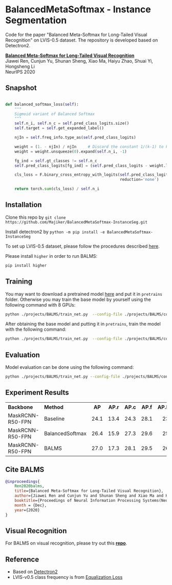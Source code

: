 # BalancedMetaSoftmax - Instance Segmentation

Code for the paper "Balanced Meta-Softmax for Long-Tailed Visual Recognition" on LVIS-0.5 dataset. The repository is developed based on Detectron2.

**[Balanced Meta-Softmax for Long-Tailed Visual Recognition](https://papers.nips.cc/paper/2020/file/2ba61cc3a8f44143e1f2f13b2b729ab3-Paper.pdf)**  
Jiawei Ren, Cunjun Yu, Shunan Sheng, Xiao Ma, Haiyu Zhao, Shuai Yi, Hongsheng Li  
NeurIPS 2020

## Snapshot
```python

def balanced_softmax_loss(self):
    """
    Sigmoid variant of Balanced Softmax
    """
    self.n_i, self.n_c = self.pred_class_logits.size()
    self.target = self.get_expanded_label()

    njIn = self.freq_info.type_as(self.pred_class_logits)

    weight = (1. - njIn) / njIn     # Discard the constant 1/(k-1) to keep log(weight) mostly positive
    weight = weight.unsqueeze(0).expand(self.n_i, -1)

    fg_ind = self.gt_classes != self.n_c
    self.pred_class_logits[fg_ind] = (self.pred_class_logits - weight.log())[fg_ind]    # Only apply to  FG samples

    cls_loss = F.binary_cross_entropy_with_logits(self.pred_class_logits, self.target,
                                                  reduction='none')

    return torch.sum(cls_loss) / self.n_i

```

## Installation 
Clone this repo by `git clone https://github.com/Majiker/BalancedMetaSoftmax-InstanceSeg.git`

Install detectron2 by `python -m pip install -e BalancedMetaSoftmax-InstanceSeg`

To set up LVIS-0.5 dataset, please follow the procedures described [here](datasets/README.md).

Please install `higher` in order to run BALMS:
```bash
pip install higher
```

## Training

You may want to download a pretrained model [here](https://drive.google.com/file/d/1OlGyvDwBwSaU3ohiK8Z8yH3mLqOW5aJz/view?usp=sharing) and put it in `pretrains` folder. 
Otherwise you may train the base model by yourself using the following command with 8 GPUs:
```bash
python ./projects/BALMS/train_net.py  --config-file ./projects/BALMS/configs/feature/sigmoid_resampling_mask_rcnn_R_50_FPN_1x.yaml --num-gpus 8
```

After obtaining the base model and putting it in `pretrains`, train the model with the following command:
```bash
python ./projects/BALMS/train_net.py  --config-file ./projects/BALMS/configs/classifier/balms_decouple_resampling_mask_rcnn_R_50_FPN_1x.yaml --num-gpus 8
```

## Evaluation

Model evaluation can be done using the following command:
```bash
python ./projects/BALMS/train_net.py --config-file ./projects/BALMS/configs/classifier/balms_decouple_resampling_mask_rcnn_R_50_FPN_1x.yaml--eval-only MODEL.WEIGHTS /path/to/model_checkpoint
```

## Experiment Results
<table><tbody>
<!-- START TABLE -->
<!-- TABLE HEADER -->
<th valign="bottom", align="left">Backbone</th>
<th valign="bottom", align="left">Method</th>
<th valign="bottom">AP</th>
<th valign="bottom">AP.r</th>
<th valign="bottom">AP.c</th>
<th valign="bottom">AP.f</th>
<th valign="bottom">AP.bbox</th>
<th valign="bottom">download</th>

<!-- TABLE BODY -->
<tr>
<td align="left">MaskRCNN-R50-FPN</td>
<td align="left">Baseline</td>
<td align="center">24.1</td>
<td align="center">13.4</td>
<td align="center">24.3</td>
<td align="center">28.1</td>
<td align="center">23.4</td>
<td align="center"><a href="https://drive.google.com/file/d/1OlGyvDwBwSaU3ohiK8Z8yH3mLqOW5aJz/view?usp=sharing">model</a>&nbsp;
    <a href="https://drive.google.com/file/d/1Ibe6XwVqg_ICr5X_Z4PgVKWjRMtnNPVF/view?usp=sharing">metrics</a>
</tr>
<tr>
<td align="left">MaskRCNN-R50-FPN</td>
<td align="left">BalancedSoftmax</td>
<td align="center">26.4</td>
<td align="center">15.9</td>
<td align="center">27.3</td>
<td align="center">29.6</td>
<td align="center">25.9</td>
<td align="center"><a href="https://drive.google.com/file/d/12FaO94sQhfM2MWEhWkep0-2PxlWtHBTm/view?usp=sharing">model</a>&nbsp;
    <a href="https://drive.google.com/file/d/1lFC3Rzxba06zJGIif3f19BtA-a4oOR-H/view?usp=sharing">metrics</a>
</td>
</tr>
<tr>
<td align="left">MaskRCNN-R50-FPN</td>
<td align="left">BALMS</td>
<td align="center">27.0</td>
<td align="center">17.3</td>
<td align="center">28.1</td>
<td align="center">29.5</td>
<td align="center">26.4</td>
<td align="center"><a href="https://drive.google.com/file/d/15HJiq_ZvqGLnW_g4q9FdLSllWwL-ig-P/view?usp=sharing">model</a>&nbsp;
    <a href="https://drive.google.com/file/d/1OtZCKP5hZNBUv2XMSVqbbMBrybzHmio_/view?usp=sharing">metrics</a>
</td>
</tr>
</tbody></table>


## Cite BALMS
```bibtex
@inproceedings{
    Ren2020balms,
    title={Balanced Meta-Softmax for Long-Tailed Visual Recognition},
    author={Jiawei Ren and Cunjun Yu and Shunan Sheng and Xiao Ma and Haiyu Zhao and Shuai Yi and Hongsheng Li},
    booktitle={Proceedings of Neural Information Processing Systems(NeurIPS)},
    month = {Dec},
    year={2020}
}
```

## Visual Recognition

For BALMS on visual recognition, please try out this [**repo**](https://github.com/jiawei-ren/BalancedMetaSoftmax-Classification).


## Reference 
- Based on [Detectron2](https://github.com/facebookresearch/detectron2)
- LVIS-v0.5 class frequency is from [Equalization Loss](https://github.com/tztztztztz/eql.detectron2)

